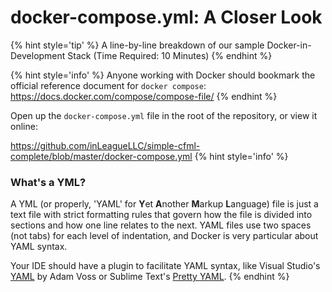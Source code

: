 # docker-compose.yml: A Closer Look

{% hint style='tip' %}
A line-by-line breakdown of our sample Docker-in-Development Stack (Time Required: 10 Minutes)
{% endhint %}

{% hint style='info' %}
Anyone working with Docker should bookmark the official reference document for `docker compose`: https://docs.docker.com/compose/compose-file/
{% endhint %}

Open up the `docker-compose.yml` file in the root of the repository, or view it online: 

https://github.com/inLeagueLLC/simple-cfml-complete/blob/master/docker-compose.yml
{% hint style='info' %}
### What's a YML?

A YML (or properly, 'YAML' for **Y**et **A**nother **M**arkup **L**anguage) file is just a text file with strict formatting rules that govern how the file is divided into sections and how one line relates to the next. YAML files use two spaces (not tabs) for each level of indentation, and Docker is very particular about YAML syntax. 

Your IDE should have a plugin to facilitate YAML syntax, like Visual Studio's [YAML](https://marketplace.visualstudio.com/items?itemName=adamvoss.yaml) by Adam Voss or Sublime Text's [Pretty YAML](https://packagecontrol.io/packages/Pretty%20YAML). 
{% endhint %}
